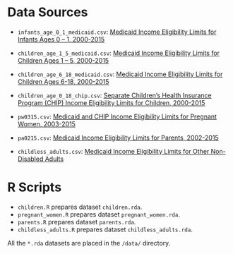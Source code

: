 # Data Sources

- `infants_age_0_1_medicaid.csv`: [Medicaid Income Eligibility Limits for Infants Ages 0 – 1, 2000-2015](http://kff.org/medicaid/state-indicator/medicaid-income-eligibility-limits-for-infants-ages-0-1-2000-2015/)
- `children_age_1_5_medicaid.csv`: [Medicaid Income Eligibility Limits for Children Ages 1 – 5, 2000-2015](http://kff.org/medicaid/state-indicator/medicaid-income-eligibility-limits-for-children-ages-1-5-2000-2015/)
- `children_age_6_18_medicaid.csv`: [Medicaid Income Eligibility Limits for Children Ages 6-18, 2000-2015](http://kff.org/medicaid/state-indicator/medicaid-income-eligibility-limits-for-children-ages-6-18-2000-2015/)
- `children_age_0_18_chip.csv`: [Separate Children’s Health Insurance Program (CHIP) Income Eligibility Limits for Children, 2000-2015](http://kff.org/medicaid/state-indicator/separate-childrens-health-insurance-program-chip-income-eligibility-limits-for-children-2000-2015/#)

- `pw0315.csv`: [Medicaid and CHIP Income Eligibility Limits for Pregnant Women, 2003-2015](http://kff.org/medicaid/state-indicator/medicaid-and-chip-income-eligibility-limits-for-pregnant-women-2003-2015/)

- `pa0215.csv`: [Medicaid Income Eligibility Limits for Parents, 2002-2015](http://kff.org/medicaid/state-indicator/medicaid-income-eligibility-limits-for-parents-2002-2015)

- `childless_adults.csv`:  [Medicaid Income Eligibility Limits for Other Non-Disabled Adults](http://kff.org/medicaid/state-indicator/medicaid-income-eligibility-limits-for-other-non-disabled-adults-2011-2015/)

# R Scripts

- `children.R` prepares dataset `children.rda`.
- `pregnant_women.R` prepares dataset `pregnant_women.rda`.
- `parents.R` prepares dataset `parents.rda`.
- `childless_adults.R` prepares dataset `childless_adults.rda`.

All the `*.rda` datasets are placed in the `/data/` directory.
